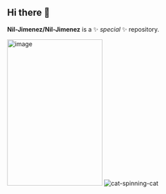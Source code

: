 ## Hi there 👋


**Nil-Jimenez/Nil-Jimenez** is a ✨ _special_ ✨ repository.

<img width="221" height="340" alt="image" src="https://github.com/user-attachments/assets/b8b1c2a5-7ca2-4209-a895-2843e625bcd3" />             ![cat-spinning-cat](https://github.com/user-attachments/assets/39467914-456e-408c-a688-d85e7a2ed8ab)





                                                                                                                              
                                                                                                    


